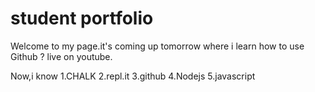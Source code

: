# student portfolio
 Welcome to my page.it's coming up tomorrow where i learn how to use Github ? live on youtube.

Now,i know
1.CHALK
2.repl.it
3.github
4.Nodejs
5.javascript             